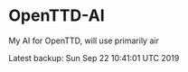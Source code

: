 # OpenTTD-AI
My AI for OpenTTD, will use primarily air

Latest backup: Sun Sep 22 10:41:01 UTC 2019
